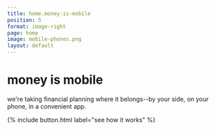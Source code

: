 ```yaml
---
title: home.money-is-mobile
position: 5
format: image-right
page: home
image: mobile-phones.png
layout: default
---
```


# money is mobile
we're taking financial planning where it belongs--by your side, on your phone, in a convenient app.

{% include button.html label="see how it works" %}


